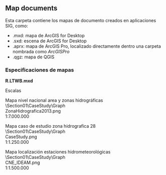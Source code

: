 ## Map documents

Esta carpeta contiene los mapas de documento creados en aplicaciones SIG, como:

* .mxd: mapa de ArcGIS for Desktop
* .sxd: escena de  ArcGIS for Desktop
* .aprx: mapa de ArcGIS Pro, localizado directamente dentro una carpeta nombrada como _ArcGISPro_
* .qgz: mapa de QGIS


### Especificaciones de mapas

**R.LTWB.mxd**

Escalas

Mapa nivel nacional area y zonas hidrográficas  
\Section01\CaseStudy\Graph  
ZonaHidrografica2013.png  
1:7.000.000  

Mapa caso de estudio zona hidrografica 28  
\Section01\CaseStudy\Graph  
CaseStudy.png  
1:1.250.000  
	
Mapa localización estaciones hidrometeorológicas  
\Section01\CaseStudy\Graph  
CNE_IDEAM.png  
1:1.500.000  